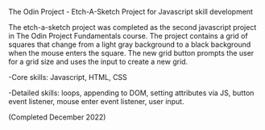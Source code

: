 The Odin Project - Etch-A-Sketch Project for Javascript skill development

The etch-a-sketch project was completed as the second javascript project in The Odin Project Fundamentals course. The project contains a grid of squares that change from a light gray background to a black background when the mouse enters the square. The new grid button prompts the user for a grid size and uses the input to create a new grid. 

-Core skills: Javascript, HTML, CSS

-Detailed skills: loops, appending to DOM, setting attributes via JS, button event listener, mouse enter event listener, user input.

(Completed December 2022)
